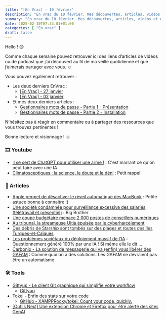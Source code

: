 ```yaml
---
title: "[En Vrac] - 10 février"
description: "En vrac du 10 février. Mes découvertes, articles, vidéos et écoute qui m'ont intéressé et que je veux partager."
summary: "En vrac du 10 février. Mes découvertes, articles, vidéos et écoute qui m'ont intéressé et que je veux partager."
date: 2025-02-10T07:33:03+01:00
categories: [ "En vrac" ]
draft: false
---
```



Hello ! 😊

Comme chaque semaine pouvez retrouver ici des liens d’articles de vidéos ou de podcast que j’ai découvert au fil de ma veille quotidienne et que j’aimerais partager avec vous. ☺️

Vous pouvez également retrouver :
- Les deux derniers EnVrac :
    - [[En Vrac] - 27 janvier](https://blog.victorprouff.fr/posts/2025-01-27-envrac/)
    - [[En Vrac] - 02 janvier](https://blog.victorprouff.fr/posts/2025-02-03-envrac/)
- Et mes deux derniers articles :
    - [Gestionnaires mots de passe - Partie 1 - Présentation](https://blog.victorprouff.fr/posts/2025-01-28-gestionnaire-mot-de-passe-partie1/)
    - [Gestionnaires mots de passe - Partie 2 - Installation](https://blog.victorprouff.fr/posts/2025-02-05-gestionnaire-mot-de-passe-partie2/)

N’hésitez pas à réagir en commentaire ou à partager des ressources que vous trouvez pertinentes !

Bonne lecture et visionnage ! ☺️
### 🎞️ Youtube
- [Il se sert de ChatGPT pour utiliser une arme !](https://youtube.com/shorts/a1m7hHjIPfY?si=M9fdRw5uaYyNrLTc) : C'est marrant ce qu'on peut faire avec une IA
- [Climatosceptiques : la science, le doute et le déni](https://www.youtube.com/watch?v=1QmCsjtchws) : Petit rappel
### 📖 Articles
- [Apple permet de désactiver le réveil automatique des MacBook](https://next.ink/brief_article/apple-permet-de-desactiver-le-reveil-automatique-des-macbook/) : Petite astuce bonne à connaitre :)
- [Une société condamnée pour surveillance excessive des salariés (télétravail et présentiel)](https://next.ink/brief_article/une-societe-condamnee-pour-surveillance-excessive-des-salaries-teletravail-et-presentiel/) : Big Brother
- [Une coupe budgétaire menace 2 000 postes de conseillers numériques](https://next.ink/167887/une-coupe-budgetaire-menace-2-000-postes-de-conseillers-numeriques/)
- [Au tribunal, la streameuse Ultia épuisée par le cyberharcèlement](https://next.ink/166689/au-tribunal-la-streameuse-ultia-epuisee-par-le-cyberharcelement/)
- [Des débris de Starship sont tombés sur des plages et routes des îles Turques-et-Caïques](https://next.ink/168873/des-debris-de-starship-sont-tombes-sur-des-plages-et-routes-des-iles-turques-et-caiques/)
- [Les problèmes sociétaux du déploiement massif de l'IA](https://www.standblog.org/blog/post/2025/02/05/Les-problemes-societaux-du-deploiement-massif-de-l-IA) : Questionnement généré 100% par une IA ! Si même elle le dit ...
- [Carbonio - La solution de messagerie qui va (enfin) vous libérer des GAFAM](https://korben.info/carbonio-la-solution-de-messagerie-qui-va-enfin-vous-liberer-des-gafam.html) : Comme quoi on a des solutions. Les GAFAM ne devraient pas être un automatisme
### 🛠️ Tools
- [Gittyup - Le client Git graphique qui simplifie votre workflow](https://korben.info/gittyup-client-git-graphique-simplifie-workflow.html)
    - [Gittyup](https://murmele.github.io/Gittyup/)
- [Tokei - Enfin des stats sur votre code](https://korben.info/tokei-compteur-code-optimisation-projets.html)
    - [GitHub - XAMPPRocky/tokei: Count your code, quickly.](https://github.com/XAMPPRocky/tokei)
- [[Outils Next] Une extension Chrome et Firefox pour être alerté des sites GenAI](https://next.ink/164873/outils-next-une-extension-chrome-et-firefox-pour-etre-alerte-des-sites-genai/) 